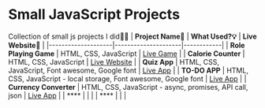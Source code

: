 # Small JavaScript Projects
Collection of small js projects I did👨‍💻
| **Project Name🧩** | **What Used?💡** | **Live Website👀** |
|--------------------|---------------------|------------|
| **Role Playing Game**               | HTML, CSS, JavaScript                    | [Live Game](https://dragon-repeller-game.netlify.app/)           |
| **Calorie Counter**               | HTML, CSS, JavaScript                    | [Live Website](https://calorie-counter-02.netlify.app/)            |
| **Quiz App**               | HTML, CSS, JavaScript, Font awesome, Google font                    | [Live App](https://quiz-app-manik.netlify.app/)           |
| **TO-DO APP**               | HTML, CSS, JavaScript - local storage, Font awesome, Google font                    | [Live App](https://to-do-app-manik.netlify.app/)           |
| **Currency Converter**               | HTML, CSS, JavaScript - async, promises, API call, json                    | [Live App](https://currency-converter-manik.netlify.app/)           |
| ****               |                     |            |
| ****               |                     |            |
